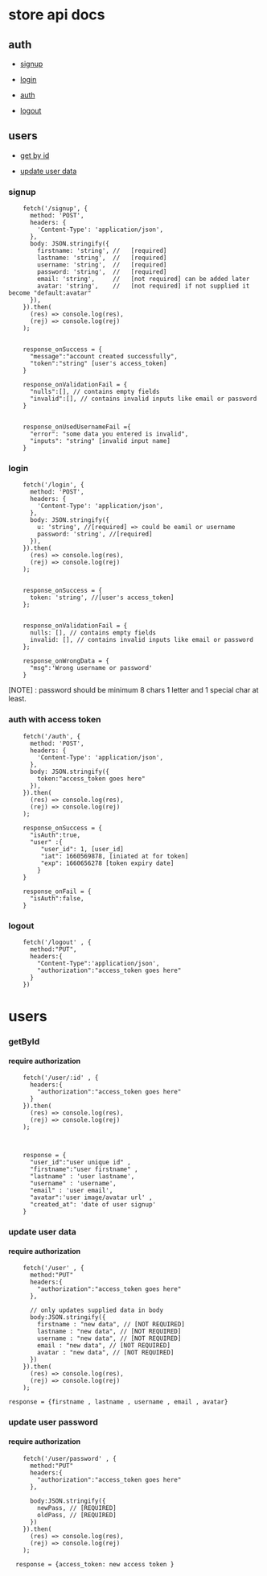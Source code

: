 # store api docs

## auth

- [signup](#signup)

- [login](#login)

- [auth](#auth-with-access-token)

- [logout](#logout)

## users

- [get by id](#getbyid)

- [update user data](#update-user-data)

### signup

        fetch('/signup', {
          method: 'POST',
          headers: {
            'Content-Type': 'application/json',
          },
          body: JSON.stringify({
            firstname: 'string', //   [required]
            lastname: 'string',  //   [required]
            username: 'string',  //   [required]
            password: 'string',  //   [required]
            email: 'string',     //   [not required] can be added later
            avatar: 'string',    //   [not required] if not supplied it become "default:avatar"
          }),
        }).then(
          (res) => console.log(res),
          (rej) => console.log(rej)
        );


        response_onSuccess = {
          "message":"account created successfully",
          "token":"string" [user's access_token]
        }

        response_onValidationFail = {
          "nulls":[], // contains empty fields
          "invalid":[], // contains invalid inputs like email or password
        }


        response_onUsedUsernameFail ={
          "error": "some data you entered is invalid",
          "inputs": "string" [invalid input name]
        }

### login

        fetch('/login', {
          method: 'POST',
          headers: {
            'Content-Type': 'application/json',
          },
          body: JSON.stringify({
            u: 'string', //[required] => could be eamil or username
            password: 'string', //[required]
          }),
        }).then(
          (res) => console.log(res),
          (rej) => console.log(rej)
        );


        response_onSuccess = {
          token: 'string', //[user's access_token]
        };


        response_onValidationFail = {
          nulls: [], // contains empty fields
          invalid: [], // contains invalid inputs like email or password
        };

        response_onWrongData = {
          "msg":'Wrong username or password'
        }

[NOTE] : password should be minimum 8 chars 1 letter and 1 special char at least.

### auth with access token

        fetch('/auth', {
          method: 'POST',
          headers: {
            'Content-Type': 'application/json',
          },
          body: JSON.stringify({
            token:"access_token goes here"
          }),
        }).then(
          (res) => console.log(res),
          (rej) => console.log(rej)
        );

        response_onSuccess = {
          "isAuth":true,
          "user" :{
             "user_id": 1, [user_id]
             "iat": 1660569878, [iniated at for token]
             "exp": 1660656278 [token expiry date]
            }
        }

        response_onFail = {
          "isAuth":false,
        }

### logout

        fetch('/logout' , {
          method:"PUT",
          headers:{
            "Content-Type":'application/json',
            "authorization":"access_token goes here"
          }
        })

# users

### getById

#### require authorization

        fetch('/user/:id' , {
          headers:{
            "authorization":"access_token goes here"
          }
        }).then(
          (res) => console.log(res),
          (rej) => console.log(rej)
        );



        response = {
          "user_id":"user unique id" ,
          "firstname":"user firstname" ,
          "lastname" : 'user lastname',
          "username" : 'username',
          "email" : 'user email',
          "avatar":'user image/avatar url' ,
          "created_at": 'date of user signup'
        }

### update user data

#### require authorization

        fetch('/user' , {
          method:"PUT"
          headers:{
            "authorization":"access_token goes here"
          },

          // only updates supplied data in body
          body:JSON.stringify({
            firstname : "new data", // [NOT REQUIRED]
            lastname : "new data", // [NOT REQUIRED]
            username : "new data", // [NOT REQUIRED]
            email : "new data", // [NOT REQUIRED]
            avatar : "new data", // [NOT REQUIRED]
          })
        }).then(
          (res) => console.log(res),
          (rej) => console.log(rej)
        );

    response = {firstname , lastname , username , email , avatar}

### update user password

#### require authorization

        fetch('/user/password' , {
          method:"PUT"
          headers:{
            "authorization":"access_token goes here"
          },

          body:JSON.stringify({
            newPass, // [REQUIRED]
            oldPass, // [REQUIRED]
          })
        }).then(
          (res) => console.log(res),
          (rej) => console.log(rej)
        );

      response = {access_token: new access token }
